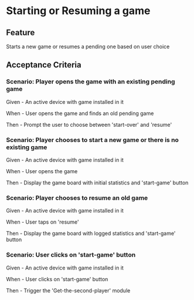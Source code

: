# Starting or Resuming a game

## Feature

Starts a new game or resumes a pending one based on user choice

## Acceptance Criteria

### Scenario: Player opens the game with an existing pending game

  Given - An active device with game installed in it

  When - User opens the game and finds an old pending game

  Then - Prompt the user to choose between 'start-over' and 'resume'

### Scenario: Player chooses to start a new game or there is no existing game

  Given - An active device with game installed in it
  
  When - User opens the game
  
  Then - Display the game board with initial statistics and 'start-game' button
  
### Scenario: Player chooses to resume an old game

  Given - An active device with game installed in it
  
  When - User taps on 'resume'
  
  Then - Display the game board with logged statistics and 'start-game' button
  
### Scenario: User clicks on 'start-game' button

  Given - An active device with game installed in it
  
  When - User clicks on 'start-game'  button
  
  Then - Trigger the 'Get-the-second-player' module
